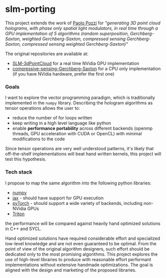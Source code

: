 # slm-porting
This project extends the work of [Paolo Pozzi](https://github.com/ppozzi) for *"generating 3D point cloud holograms, with phase only spatial light modulators, in real time through a GPU implementation of 5 algorithms (random superposition, Gerchberg-Saxton, weighted Gerchberg-Saxton, compressed sensing Gerchberg-Saxton, compressed sensing weighted Gerchberg-Saxton)"*

The original repositories are available at:
  * [SLM-3dPointCloud](https://github.com/ppozzi/SLM-3dPointCloud) for a real time NVidia GPU implementation
  * [compressive-sensing-Gerchberg-Saxton](https://github.com/csi-dcsc/compressive-sensing-Gerchberg-Saxton) for a CPU only implementation (if you have NVidia hardware, prefer the first one)

### Goals
I want to explore the vector programming paradigm, which is traditionally implemented in the `numpy` library. Describing the hologram algorithms as tensor operations allows the user to:
  * reduce the number of for loops written
  * keep writing in a high level language like python
  * enable **performance portability** across different backends (openmp threads, GPU acceleration with CUDA or OpenCL) with minimal modifications to the code

Since tensor operations are very well understood patterns, it's likely that off-the-shelf implementations will beat hand written kernels, this project will test this hypothesis.

### Tech stack
I propose to map the same algorithm into the following python libraries:
  * [numpy](https://numpy.org/)
  * [jax](https://docs.jax.dev/en/latest/) - should have support for GPU execution
  * [pyTorch](https://pytorch.org/) - should support a wide variety of backends, including non-NVidia GPUs
  * [Triton](https://triton-lang.org/main/index.html)

the performance will be compared against heavily hand optimized solutions in C++ and SYCL.

Hand optimized solutions have required considerable effort and specialized low-level knowledge and are not even guaranteed to be optimal. From the point of view of the original algorithm designers, such effort should be dedicated only to the most promising algorithms.
This project explores the use of high-level libraries to produce with reasonable effort performant implementations without extensive handmade optimizations. The goal is aligned with the design and marketing of the proposed libraries.

